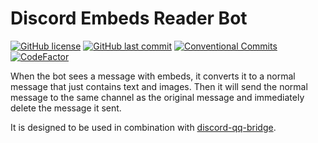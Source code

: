 # Discord Embeds Reader Bot

[![GitHub license](https://img.shields.io/github/license/ccxxxi/discord-embeds-reader-bot)](LICENSE)
[![GitHub last commit](https://img.shields.io/github/last-commit/ccxxxi/discord-embeds-reader-bot)](../../commits)
[![Conventional Commits](https://img.shields.io/badge/Conventional%20Commits-1.0.0-%23FE5196?logo=conventionalcommits&logoColor=white)](https://conventionalcommits.org)
[![CodeFactor](https://www.codefactor.io/repository/github/ccxxxi/discord-embeds-reader-bot/badge)](https://www.codefactor.io/repository/github/ccxxxi/discord-embeds-reader-bot)

When the bot sees a message with embeds, it converts it to a normal message that just contains text and images. Then it will send the normal message to the same channel as the original message and immediately delete the message it sent.

It is designed to be used in combination with [discord-qq-bridge](https://github.com/rabbitkiller-dev/discord-qq-bridge).
